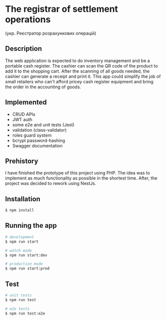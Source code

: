 # The registrar of settlement operations 
 (укр. Реєстратор розрахункових операцій)

## Description
 The web application is expected to do inventory management and be a portable cash register. The cashier can scan the QR code of the product to add it to the shopping cart. After the scanning of all goods needed, the cashier can generate a receipt and print it. This app could simplify the job of small retailers who can't afford pricey cash register equipment and bring the order in the accounting of goods.


## Implemented
 * CRUD APIs
 * JWT auth
 * some e2e and unit tests (Jest)
 * validation (class-validator)
 * roles guard system
 * bcrypt password-hashing
 * Swagger documentation
   
## Prehistory 
I have finished the prototype of this project using PHP.
The idea was to implement as much functionality as possible in the shortest time.
After, the project was decided to rework using NestJs.

## Installation

```bash
$ npm install
```

## Running the app

```bash
# development
$ npm run start

# watch mode
$ npm run start:dev

# production mode
$ npm run start:prod
```

## Test

```bash
# unit tests
$ npm run test

# e2e tests
$ npm run test:e2e



